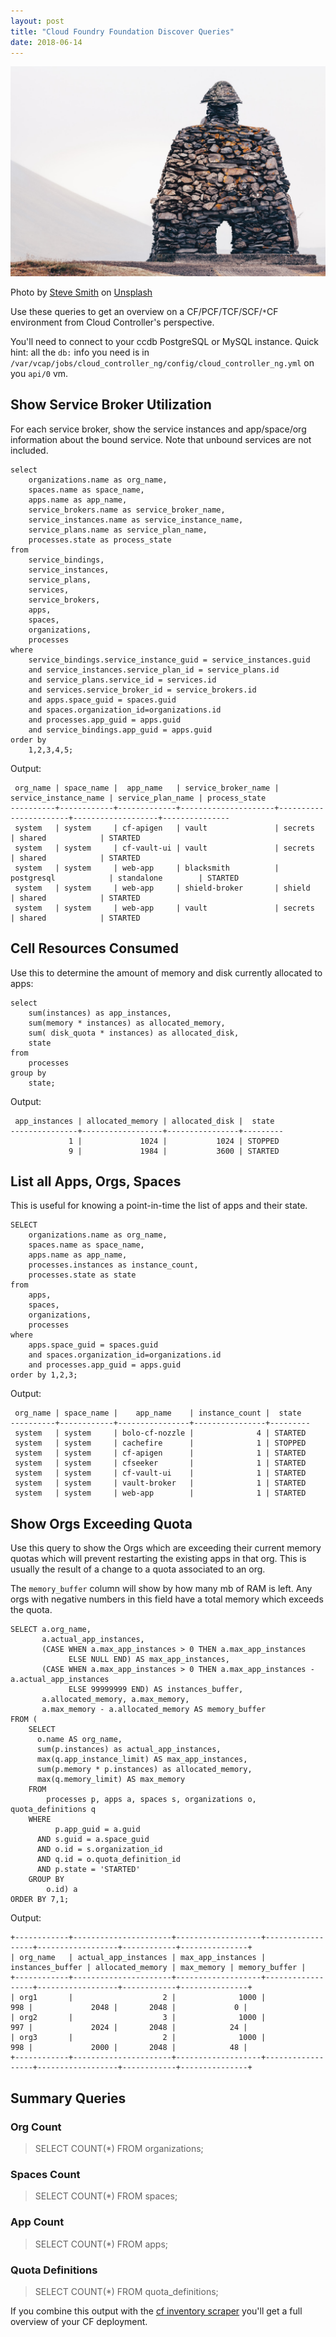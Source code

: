 ```yaml
---
layout: post
title: "Cloud Foundry Foundation Discover Queries"
date: 2018-06-14
---
```


![map](https://raw.githubusercontent.com/cweibel/ghost_blog_pics/master/steve-smith-EDLKpRS118o-unsplash.jpg)



Photo by [Steve Smith](https://unsplash.com/@varrak?utm_source=unsplash&utm_medium=referral&utm_content=creditCopyText) on [Unsplash](https://unsplash.com/s/photos/uri?utm_source=unsplash&utm_medium=referral&utm_content=creditCopyText)


Use these queries to get an overview on a CF/PCF/TCF/SCF/`*`CF environment from Cloud Controller's perspective.

You'll need to connect to your ccdb PostgreSQL or MySQL instance. Quick hint: all the `db:` info you need is in `/var/vcap/jobs/cloud_controller_ng/config/cloud_controller_ng.yml` on you `api/0` vm.

## Show Service Broker Utilization

For each service broker, show the service instances and app/space/org information about the bound service. Note that unbound services are not included.

```
select
	organizations.name as org_name,
	spaces.name as space_name,
	apps.name as app_name,
	service_brokers.name as service_broker_name,
	service_instances.name as service_instance_name,
	service_plans.name as service_plan_name,
	processes.state as process_state
from
	service_bindings,
	service_instances,
	service_plans,
	services,
	service_brokers,
	apps, 
	spaces, 
	organizations, 
	processes
where
	service_bindings.service_instance_guid = service_instances.guid
	and service_instances.service_plan_id = service_plans.id
	and service_plans.service_id = services.id
	and services.service_broker_id = service_brokers.id
	and apps.space_guid = spaces.guid 
	and spaces.organization_id=organizations.id 
	and processes.app_guid = apps.guid
	and service_bindings.app_guid = apps.guid
order by
	1,2,3,4,5;
```
Output:

```
 org_name | space_name |  app_name   | service_broker_name | service_instance_name | service_plan_name | process_state
----------+------------+-------------+---------------------+-----------------------+-------------------+---------------
 system   | system     | cf-apigen   | vault               | secrets               | shared            | STARTED
 system   | system     | cf-vault-ui | vault               | secrets               | shared            | STARTED
 system   | system     | web-app     | blacksmith          | postgresql            | standalone        | STARTED
 system   | system     | web-app     | shield-broker       | shield                | shared            | STARTED
 system   | system     | web-app     | vault               | secrets               | shared            | STARTED
```

## Cell Resources Consumed

Use this to determine the amount of memory and disk currently allocated to apps:

```
select 
	sum(instances) as app_instances,  
	sum(memory * instances) as allocated_memory, 
	sum( disk_quota * instances) as allocated_disk, 
	state 
from 
	processes 
group by 
	state;
```

Output:

```
 app_instances | allocated_memory | allocated_disk |  state
---------------+------------------+----------------+---------
             1 |             1024 |           1024 | STOPPED
             9 |             1984 |           3600 | STARTED
```

## List all Apps, Orgs, Spaces

This is useful for knowing a point-in-time the list of apps and their state.

```
SELECT 
	organizations.name as org_name, 
	spaces.name as space_name, 
	apps.name as app_name, 
	processes.instances as instance_count, 
	processes.state as state 
from 
	apps, 
	spaces, 
	organizations, 
	processes 
where 
	apps.space_guid = spaces.guid 
	and spaces.organization_id=organizations.id 
	and processes.app_guid = apps.guid 
order by 1,2,3;
```

Output:

```
 org_name | space_name |    app_name    | instance_count |  state
----------+------------+----------------+----------------+---------
 system   | system     | bolo-cf-nozzle |              4 | STARTED
 system   | system     | cachefire      |              1 | STOPPED
 system   | system     | cf-apigen      |              1 | STARTED
 system   | system     | cfseeker       |              1 | STARTED
 system   | system     | cf-vault-ui    |              1 | STARTED
 system   | system     | vault-broker   |              1 | STARTED
 system   | system     | web-app        |              1 | STARTED
```

## Show Orgs Exceeding Quota

Use this query to show the Orgs which are exceeding their current memory quotas which will prevent restarting the existing apps in that org. This is usually the result of a change to a quota associated to an org.

The `memory_buffer` column will show by how many mb of RAM is left. Any orgs with negative numbers in this field have a total memory which exceeds the quota.

```
SELECT a.org_name,
       a.actual_app_instances,
       (CASE WHEN a.max_app_instances > 0 THEN a.max_app_instances
             ELSE NULL END) AS max_app_instances,
       (CASE WHEN a.max_app_instances > 0 THEN a.max_app_instances - a.actual_app_instances
             ELSE 99999999 END) AS instances_buffer,
       a.allocated_memory, a.max_memory,
       a.max_memory - a.allocated_memory AS memory_buffer
FROM (
    SELECT
      o.name AS org_name,
      sum(p.instances) as actual_app_instances,
      max(q.app_instance_limit) AS max_app_instances,
      sum(p.memory * p.instances) as allocated_memory,
      max(q.memory_limit) AS max_memory
    FROM 
        processes p, apps a, spaces s, organizations o, quota_definitions q
    WHERE
          p.app_guid = a.guid
      AND s.guid = a.space_guid
      AND o.id = s.organization_id
      AND q.id = o.quota_definition_id
      AND p.state = 'STARTED'
    GROUP BY 
        o.id) a
ORDER BY 7,1;
```

Output:

```
+------------+----------------------+-------------------+------------------+------------------+------------+---------------+
| org_name   | actual_app_instances | max_app_instances | instances_buffer | allocated_memory | max_memory | memory_buffer |
+------------+----------------------+-------------------+------------------+------------------+------------+---------------+
| org1       |                    2 |              1000 |              998 |             2048 |       2048 |             0 |
| org2       |                    3 |              1000 |              997 |             2024 |       2048 |            24 |
| org3       |                    2 |              1000 |              998 |             2000 |       2048 |            48 |
+------------+----------------------+-------------------+------------------+------------------+------------+---------------+
```

## Summary Queries

### Org Count

> SELECT COUNT(*) FROM organizations;

### Spaces Count

> SELECT COUNT(*) FROM spaces;

### App Count

> SELECT COUNT(*) FROM apps;

### Quota Definitions

> SELECT COUNT(*) FROM quota_definitions;

If you combine this output with the [cf inventory scraper](https://github.com/cloudfoundry-community/cloudfoundry-utils/blob/master/bin/cf-inventory) you'll get a full overview of your CF deployment.